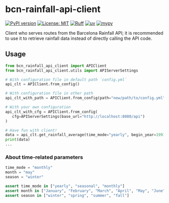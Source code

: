 # bcn-rainfall-api-client

[![PyPI version](https://badge.fury.io/py/bcn-rainfall-api-client.svg)](https://badge.fury.io/py/bcn-rainfall-api-client)
[![License: MIT](https://img.shields.io/badge/License-MIT-yellow.svg)](https://opensource.org/licenses/MIT)
[![Ruff](https://img.shields.io/endpoint?url=https://raw.githubusercontent.com/astral-sh/ruff/main/assets/badge/v2.json)](https://github.com/astral-sh/ruff)
[![uv](https://img.shields.io/endpoint?url=https://raw.githubusercontent.com/astral-sh/uv/main/assets/badge/v0.json)](https://github.com/astral-sh/uv)
[![mypy](https://www.mypy-lang.org/static/mypy_badge.svg)](https://mypy-lang.org/)

Client who serves routes from the Barcelona Rainfall API; it is recommended to use it to retrieve rainfall data instead of directly calling the API code.

## Usage

```python
from bcn_rainfall_api_client import APIClient
from bcn_rainfall_api_client.utils import APIServerSettings

# With configuration file in default path `config.yml`
api_clt = APIClient.from_config()

# With configuration file in other path
api_clt_with_path = APIClient.from_config(path="new/path/to/config.yml")

# With your own configuration
api_clt_with_cfg = APIClient.from_config(
   cfg=APIServerSettings(base_url="http://localhost:8080/api")
)

# Have fun with client!
data = api_clt.get_rainfall_average(time_mode="yearly", begin_year=1991, end_year=2020)
print(data)
...
```

### About time-related parameters

```python
time_mode = "monthly"
month = "may"
season = "winter"

assert time_mode in ["yearly", "seasonal", "monthly"]
assert month in ["January", "February", "March", "April", "May", "June", "July", "August", "September", "October", "November", "December"]
assert season in ["winter", "spring", "summer", "fall"]
```